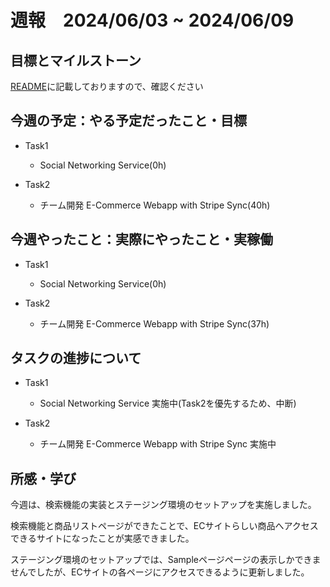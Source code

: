 # 週報　2024/06/03 ~ 2024/06/09

## 目標とマイルストーン
[README](https://github.com/Aki158/weekly-report/blob/main/README.md)に記載しておりますので、確認ください

## 今週の予定：やる予定だったこと・目標
- Task1
    - Social Networking Service(0h)

- Task2
    - チーム開発 E-Commerce Webapp with Stripe Sync(40h)

## 今週やったこと：実際にやったこと・実稼働

- Task1
    - Social Networking Service(0h)

- Task2
    - チーム開発 E-Commerce Webapp with Stripe Sync(37h)

## タスクの進捗について

- Task1
    - Social Networking Service
        実施中(Task2を優先するため、中断)

- Task2
    - チーム開発 E-Commerce Webapp with Stripe Sync
        実施中

## 所感・学び

今週は、検索機能の実装とステージング環境のセットアップを実施しました。

検索機能と商品リストページができたことで、ECサイトらしい商品へアクセスできるサイトになったことが実感できました。

ステージング環境のセットアップでは、Sampleページページの表示しかできませんでしたが、ECサイトの各ページにアクセスできるように更新しました。
